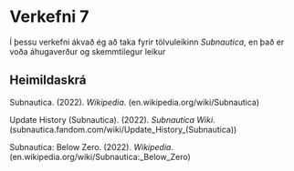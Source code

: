 # Verkefni 7

Í þessu verkefni ákvað ég að taka fyrir tölvuleikinn *Subnautica*, en það er voða áhugaverður og skemmtilegur leikur

## Heimildaskrá

Subnautica. (2022). *Wikipedia*. (en.wikipedia.org/wiki/Subnautica)

Update History (Subnautica). (2022). *Subnautica Wiki*. (subnautica.fandom.com/wiki/Update_History_(Subnautica))

Subnautica: Below Zero. (2022). *Wikipedia*. (en.wikipedia.org/wiki/Subnautica:_Below_Zero)
